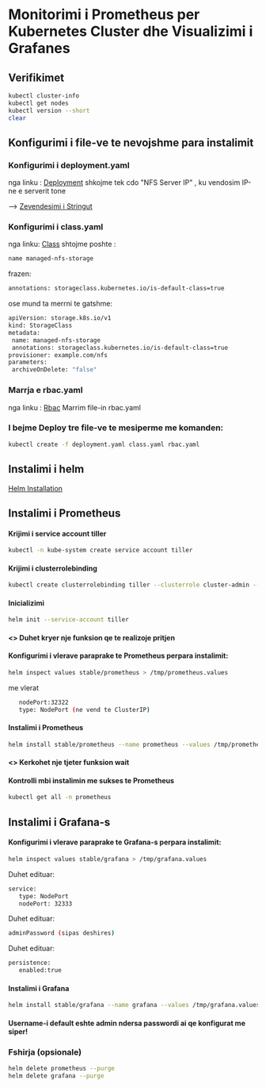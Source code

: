 # Monitorimi i Prometheus per Kubernetes Cluster dhe Visualizimi i Grafanes

## Verifikimet
```bash
kubectl cluster-info
kubectl get nodes
kubectl version --short
clear
```
## Konfigurimi i file-ve te nevojshme para instalimit

### Konfigurimi i deployment.yaml
nga linku : 
[Deployment](https://github.com/justmeandopensource/kubernetes/blob/master/yamls/nfs-provisioner/deployment.yaml)
shkojme tek cdo "NFS Server IP" , ku vendosim IP-ne e serverit tone

--> [Zevendesimi i Stringut](https://askubuntu.com/questions/20414/find-and-replace-text-within-a-file-using-commands)

### Konfigurimi i class.yaml
nga linku:
[Class](https://github.com/justmeandopensource/kubernetes/blob/master/yamls/nfs-provisioner/class.yaml)
shtojme poshte :
```bash
name managed-nfs-storage
 ```
 frazen:
 ```bash
 annotations: storageclass.kubernetes.io/is-default-class=true
 ```
 
 ose mund ta merrni te gatshme:
 ```bash
 apiVersion: storage.k8s.io/v1
kind: StorageClass
metadata:
  name: managed-nfs-storage
  annotations: storageclass.kubernetes.io/is-default-class=true
provisioner: example.com/nfs
parameters:
  archiveOnDelete: "false"
  ```
 
 ### Marrja e rbac.yaml
 nga linku : 
 [Rbac](https://github.com/justmeandopensource/kubernetes/blob/master/yamls/nfs-provisioner/rbac.yaml)
 Marrim file-in rbac.yaml

### I bejme Deploy tre file-ve te mesiperme me komanden:
```bash
kubectl create -f deployment.yaml class.yaml rbac.yaml
```

## Instalimi i helm
[Helm Installation](https://helm.sh/docs/using_helm/)

## Instalimi i Prometheus
#### Krijimi i service account tiller
```bash
kubectl -n kube-system create service account tiller
```

#### Krijimi i clusterrolebinding
```bash
kubectl create clusterrolebinding tiller --clusterrole cluster-admin --serviceaccount=kube-system:tiller
 ```
 #### Inicializimi
 ```bash
 helm init --service-account tiller
 ```
 
 #### <> Duhet kryer nje funksion qe te realizoje pritjen
 
 #### Konfigurimi i vlerave paraprake te Prometheus perpara instalimit:
 ```bash
 helm inspect values stable/prometheus > /tmp/prometheus.values
 ```
 me vlerat
 ```bash
    nodePort:32322
    type: NodePort (ne vend te ClusterIP)
 ```
 #### Instalimi i Prometheus
 ```bash
 helm install stable/prometheus --name prometheus --values /tmp/prometheus.values --namespace prometheus
 ```
 
 #### <> Kerkohet nje tjeter funksion wait
 #### Kontrolli mbi instalimin me sukses te Prometheus
 ```bash
 kubectl get all -n prometheus
 ```

 ## Instalimi i Grafana-s
 #### Konfigurimi i vlerave paraprake te Grafana-s perpara instalimit:
 ```bash
 helm inspect values stable/grafana > /tmp/grafana.values
 ```
 Duhet edituar:
 ```bash
 service:
    type: NodePort
    nodePort: 32333
 ```
 
 Duhet edituar:
 ```bash
 adminPassword (sipas deshires)
 ```
 
 Duhet edituar:
 ```bash
 persistence:
    enabled:true
 ```
 #### Instalimi i Grafana
 ```bash
 helm install stable/grafana --name grafana --values /tmp/grafana.values --namespace grafana
 ```
 #### Username-i default eshte admin ndersa passwordi ai qe konfigurat me siper!
 
 ### Fshirja (opsionale)
 ```bash
 helm delete prometheus --purge
 helm delete grafana --purge
 ```
